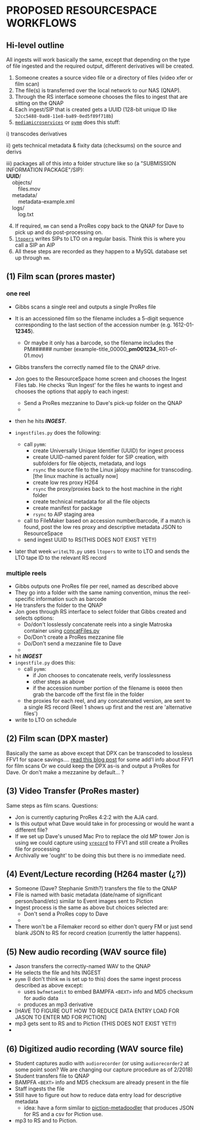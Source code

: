 # PROPOSED RESOURCESPACE WORKFLOWS

## Hi-level outline
All ingests will work basically the same, except that depending on the type of file ingested and the required output, different derivatives will be created.

1) Someone creates a source video file or a directory of files (video xfer or film scan)
2) The file(s) is transferred over the local network to our NAS (QNAP).
3) Through the RS interface someone chooses the files to ingest that are sitting on the QNAP
4) Each ingest/SIP that is created gets a UUID (128-bit unique ID like `52cc5488-0ad8-11e8-ba89-0ed5f89f718b`)
5) [`mediamicroservices`](https://github.com/mediamicroservices/mm) or [`pymm`](https://github.com/BAM-PFA/pymm) does this stuff:

 i) transcodes derivatives

 ii) gets technical metadata & fixity data (checksums) on the source and derivs
 
 iii) packages all of this into a folder structure like so (a "SUBMISSION INFORMATION PACKAGE"/SIP):<br>
 **UUID**/<br>
&nbsp;&nbsp;&nbsp;&nbsp;objects/<br>
&nbsp;&nbsp;&nbsp;&nbsp;&nbsp;&nbsp;&nbsp;&nbsp;files.mov<br>
&nbsp;&nbsp;&nbsp;&nbsp;metadata/ <br>
&nbsp;&nbsp;&nbsp;&nbsp;&nbsp;&nbsp;&nbsp;&nbsp;metadata-example.xml<br>
&nbsp;&nbsp;&nbsp;&nbsp;logs/ <br>
&nbsp;&nbsp;&nbsp;&nbsp;&nbsp;&nbsp;&nbsp;&nbsp;log.txt<br>

4) If required, `mm` can send a ProRes copy back to the QNAP for Dave to pick up and do post-processing on.
4) [`ltopers`](https://github.com/amiaopensource/ltopers) writes SIPs to LTO on a regular basis. Think this is where you call a SIP an AIP
6) All these steps are recorded as they happen to a MySQL database set up through `mm`.

## (1) Film scan (prores master)

### one reel
* Gibbs scans a single reel and outputs a single ProRes file 
* It is an accessioned film so the filename includes a 5-digit sequence corresponding to the last section of the accession number (e.g. 1612-01-**12345**).
  * Or maybe it only has a barcode, so the filename includes the PM###### number  (example-title_00000_**pm001234**_R01-of-01.mov)
* Gibbs transfers the correctly named file to the QNAP drive.
* Jon goes to the ResourceSpace home screen and chooses the Ingest Files tab. He checks 'Run Ingest' for the files he wants to ingest and chooses the options that apply to each ingest:
  * Send a ProRes mezzanine to Dave's pick-up folder on the QNAP
  * 
* then he hits *__INGEST__*.

* `ingestfiles.py` does the following:
  * call `pymm`: 
	* create Universally Unique Identifier (UUID) for ingest process 
	* create UUID-named parent folder for SIP creation, with subfolders for file objects, metadata, and logs 
	* `rsync` the source file to the Linux jalopy machine for transcoding. [the linux machine is actually now]
	* create low res proxy H264 
	* `rsync` the proxy/proxies back to the host machine in the right folder
	* create technical metadata for all the file objects
	* create manifest for package
	* `rsync` to AIP staging area
  * call to FileMaker based on accession number/barcode, if a match is found, post the low res proxy and descriptive metadata JSON to ResourceSpace
  * send ingest UUID to RS(THIS DOES NOT EXIST YET!!)
* later that week `writeLTO.py` uses `ltopers` to write to LTO and sends the LTO tape ID to the relevant RS record 

### multiple reels
* Gibbs outputs one ProRes file per reel, named as described above
* They go into a folder with the same naming convention, minus the reel-specific information such as barcode
* He transfers the folder to the QNAP
* Jon goes through RS interface to select folder that Gibbs created and selects options:
  * Do/don't losslessly concatenate reels into a single Matroska container using [concatFiles.py](https://github.com/BAM-PFA/pymm/blob/master/concatFiles.py)
  * Do/Don't create a ProRes mezzanine file 
  * Do/Don't send a mezzanine file to Dave 
  *
* hit _**INGEST**_
* `ingestfile.py` does this:
  * call `pymm`:
	* if Jon chooses to concatenate reels, verify losslessness
	* other steps as above
	 * if the accession number portion of the filename is `00000` then grab the barcode off the first file in the folder
   * the proxies for each reel, and any concatenated version, are sent to a single RS record (Reel 1 shows up first and the rest are 'alternative files')
* write to LTO on schedule

## (2) Film scan (DPX master)

Basically the same as above except that DPX can be transcoded to lossless FFV1 for space savings.... 
[read this blog post](https://kieranjol.wordpress.com/2016/10/07/introduction-to-ffv1-and-matroska-for-film-scans/) for some add'l info about FFV1 for film scans
Or we could keep the DPX as-is and output a ProRes for Dave. Or don't make a mezzanine by default... ?

## (3) Video Transfer (ProRes master)

Same steps as film scans.
Questions: 
* Jon is currently capturing ProRes 4:2:2 with the AJA card. 
* Is this output what Dave would take in for processing or would he want a different file?
* If we set up Dave's unused Mac Pro to replace the old MP tower Jon is using we could capture using [`vrecord`](https://github.com/amiaopensource/vrecord) to FFV1 and still create a ProRes file for processing
* Archivally we 'ought' to be doing this but there is no immediate need. 

## (4) Event/Lecture recording (H264 master (¿?))
* Someone (Dave? Stephanie Smith?) transfers the file to the QNAP
* File is named with basic metadata (date/name of significant person/band/etc) similar to Event images sent to Piction
* Ingest process is the same as above but choices selected are:
  * Don't send a ProRes copy to Dave
  * 
* There won't be a Filemaker record so either don't query FM or just send blank JSON to RS for record creation (currently the latter happens).

## (5) New audio recording (WAV source file)
* Jason transfers the correctly-named WAV to the QNAP
* He selects the file and hits INGEST
* `pymm` (I don't think `mm` is set up to this) does the same ingest process described as above except:
  * uses `bwfmetaedit` to embed  BAMPFA `<BEXT>` info and MD5 checksum for audio data
  * produces an mp3 derivative
* [HAVE TO FIGURE OUT HOW TO REDUCE DATA ENTRY LOAD FOR JASON TO ENTER MD FOR PICTION]
* mp3 gets sent to RS and to Piction (THIS DOES NOT EXIST YET!!)
* 

## (6) Digitized audio recording (WAV source file)
* Student captures audio with `audiorecorder` (or using `audiorecorder2` at some point soon? We are changing our capture procedure as of 2/2018)
* Student transfers file to QNAP
* BAMPFA `<BEXT>` info and MD5 checksum are already present in the file
* Staff ingests the file 
* Still have to figure out how to reduce data entry load for descriptive metadata  
  * idea: have a form similar to [piction-metadoodler](https://github.com/BAM-PFA/piction-metadoodler) that produces JSON for RS and a csv for Piction use.
* mp3 to RS and to Piction.	
